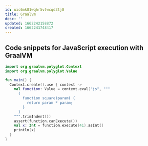 ```yaml
---
id: uic6mk01wqhr5vtwcqd3tj8
title: Graalvm
desc: ''
updated: 1662242158872
created: 1662241748417
---
```


## Code snippets for JavaScript execution with GraalVM


```kotlin
import org.graalvm.polyglot.Context
import org.graalvm.polyglot.Value

fun main() {
  Context.create().use { context ->
    val function: Value = context.eval("js", """
      (
        function square(param) {
          return param * param;
        }
      )
    """.trimIndent())
    assert(function.canExecute())
    val x: Int = function.execute(41).asInt()
    println(x)
  }
}
```
